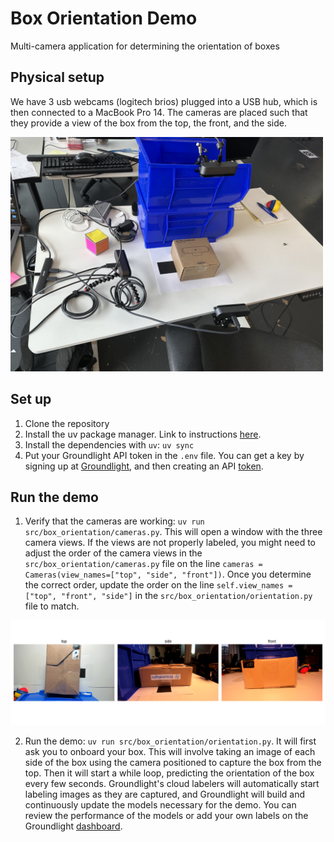 # Box Orientation Demo
Multi-camera application for determining the orientation of boxes


## Physical setup
We have 3 usb webcams (logitech brios) plugged into a USB hub, which is then connected to a MacBook Pro 14. The cameras are placed such that they provide a view of the box from the top, the front, and the side.

<img src="images/physical_setup.jpg" width="500" alt="Physical setup"/>

## Set up
1. Clone the repository
2. Install the uv package manager. Link to instructions [here](https://docs.astral.sh/uv/getting-started/installation/).
3. Install the dependencies with `uv`: `uv sync`
4. Put your Groundlight API token in the `.env` file. You can get a key by signing up at [Groundlight](https://dashboard.groundlight.ai), and then creating an API [token](https://dashboard.groundlight.ai/reef/my-account/api-tokens).

## Run the demo

1. Verify that the cameras are working: `uv run src/box_orientation/cameras.py`. This will open a window with the three camera views. If the views are not properly labeled, you might need to adjust the order of the camera views in the `src/box_orientation/cameras.py` file on the line `cameras = Cameras(view_names=["top", "side", "front"])`. Once you determine the correct order, update the order on the line `self.view_names = ["top", "front", "side"]` in the `src/box_orientation/orientation.py` file to match. 

<img src="images/camera_setup.png" width="1000" alt="Camera setup"/>

2. Run the demo: `uv run src/box_orientation/orientation.py`. It will first ask you to onboard your box. This will involve taking an image of each side of the box using the camera positioned to capture the box from the top. Then it will start a while loop, predicting the orientation of the box every few seconds. Groundlight's cloud labelers will automatically start labeling images as they are captured, and Groundlight will build and continuously update the models necessary for the demo. You can review the performance of the models or add your own labels on the Groundlight [dashboard](https://dashboard.groundlight.ai/). 



